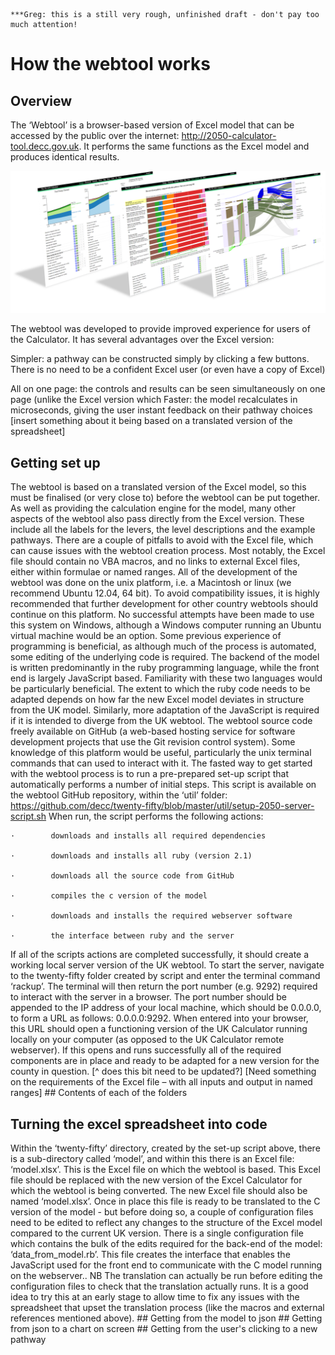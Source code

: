 	***Greg: this is a still very rough, unfinished draft - don't pay too much attention!

# How the webtool works
## Overview
The ‘Webtool’ is a browser-based version of Excel model that can be accessed by the public over the internet: http://2050-calculator-tool.decc.gov.uk.  It performs the same functions as the Excel model and produces identical results.
	 
![Figure X: The Webtool](./figures/webtool_screenshot.png)

The webtool was developed to provide improved experience for users of the Calculator.  It has several advantages over the Excel version:
	 
Simpler: a pathway can be constructed simply by clicking a few buttons.  There is no need to be a confident Excel user (or even have a copy of Excel)
	 
All on one page: the controls and results can be seen simultaneously on one page (unlike the Excel version which
Faster: the model recalculates in microseconds, giving the user instant feedback on their pathway choices
[insert something about it being based on a translated version of the spreadsheet]
## Getting set up
The webtool is based on a translated version of the Excel model, so this must be finalised (or very close to) before the webtool can be put together.  As well as providing the calculation engine for the model, many other aspects of the webtool also pass directly from the Excel version.  These include all the labels for the levers, the level descriptions and the example pathways.
There are a couple of pitfalls to avoid with the Excel file, which can cause issues with the webtool creation process.  Most notably, the Excel file should contain no VBA macros, and no links to external Excel files, either within formulae or named ranges.
All of the development of the webtool was done on the unix platform, i.e. a Macintosh or linux (we recommend Ubuntu 12.04, 64 bit).  To avoid compatibility issues, it is highly recommended that further development for other country webtools should continue on this platform.  No successful attempts have been made to use this system on Windows, although a Windows computer running an Ubuntu virtual machine would be an option.
Some previous experience of programming is beneficial, as although much of the process is automated, some editing of the underlying code is required.  The backend of the model is written predominantly in the ruby programming language, while the front end is largely JavaScript based.  Familiarity with these two languages would be particularly beneficial.  The extent to which the ruby code needs to be adapted depends on how far the new Excel model deviates in structure from the UK model.  Similarly, more adaptation of the JavaScript is required if it is intended to diverge from the UK webtool.
The webtool source code freely available on GitHub (a web-based hosting service for software development projects that use the Git revision control system).  Some knowledge of this platform would be useful, particularly the unix terminal commands that can used to interact with it.
The fasted way to get started with the webtool process is to run a pre-prepared set-up script that automatically performs a number of initial steps.  This script is available on the webtool GitHub repository, within the ‘util’ folder: https://github.com/decc/twenty-fifty/blob/master/util/setup-2050-server-script.sh
When run, the script performs the following actions:
	 
	·        downloads and installs all required dependencies

	·        downloads and installs all ruby (version 2.1)

	·        downloads all the source code from GitHub

	·        compiles the c version of the model

	·        downloads and installs the required webserver software

	·        the interface between ruby and the server

	 

If all of the scripts actions are completed successfully, it should create a working local server version of the UK webtool.  To start the server, navigate to the twenty-fifty folder created by script and enter the terminal command ‘rackup’.  The terminal will then return the port number (e.g. 9292) required to interact with the server in a browser.  The port number should be appended to the IP address of your local machine, which should be 0.0.0.0, to form a URL as follows: 0.0.0.0:9292.  When entered into your browser, this URL should open a functioning version of the UK Calculator running locally on your computer (as opposed to the UK Calculator remote webserver).  If this opens and runs successfully all of the required components are in place and ready to be adapted for a new version for the county in question.
	[^ does this bit need to be updated?]
	[Need something on the requirements of the Excel file – with all inputs and output in named ranges]
	## Contents of each of the folders
	 
## Turning the excel spreadsheet into code
Within the ‘twenty-fifty’ directory, created by the set-up script above, there is a sub-directory called ‘model’, and within this there is an Excel file: ‘model.xlsx’.  This is the Excel file on which the webtool is based.  This Excel file should be replaced with the new version of the Excel Calculator for which the webtool is being converted.  The new Excel file should also be named ‘model.xlsx’.  Once in place this file is ready to be translated to the C version of the model - but before doing so, a couple of configuration files need to be edited to reflect any changes to the structure of the Excel model compared to the current UK version.  There is a single configuration file which contains the bulk of the edits required for the back-end of the model: ‘data_from_model.rb’.  This file creates the interface that enables the JavaScript used for the front end to communicate with the C model running on the webserver..
NB The translation can actually be run before editing the configuration files to check that the translation actually runs.  It is a good idea to try this at an early stage to allow time to fix any issues with the spreadsheet that upset the translation process (like the macros and external references mentioned above).
	## Getting from the model to json
	## Getting from json to a chart on screen
	## Getting from the user's clicking to a new pathway
